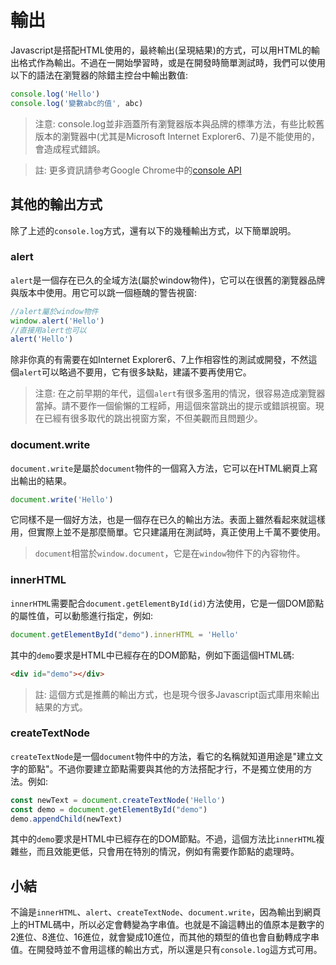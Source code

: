# 輸出

Javascript是搭配HTML使用的，最終輸出(呈現結果)的方式，可以用HTML的輸出格式作為輸出。不過在一開始學習時，或是在開發時簡單測試時，我們可以使用以下的語法在瀏覽器的除錯主控台中輸出數值:

```js
console.log('Hello')
console.log('變數abc的值', abc)
```

> 注意: console.log並非涵蓋所有瀏覽器版本與品牌的標準方法，有些比較舊版本的瀏覽器中(尤其是Microsoft Internet Explorer6、7)是不能使用的，會造成程式錯誤。

> 註: 更多資訊請參考Google Chrome中的[console API](https://developer.chrome.com/devtools/docs/console-api#consolelogobject-object)

## 其他的輸出方式

除了上述的`console.log`方式，還有以下的幾種輸出方式，以下簡單說明。

### alert

`alert`是一個存在已久的全域方法(屬於window物件)，它可以在很舊的瀏覽器品牌與版本中使用。用它可以跳一個極醜的警告視窗:

```js
//alert屬於window物件
window.alert('Hello')
//直接用alert也可以
alert('Hello')
```

除非你真的有需要在如Internet Explorer6、7上作相容性的測試或開發，不然這個`alert`可以略過不要用，它有很多缺點，建議不要再使用它。

> 注意: 在之前早期的年代，這個`alert`有很多濫用的情況，很容易造成瀏覽器當掉。請不要作一個偷懶的工程師，用這個來當跳出的提示或錯誤視窗。現在已經有很多取代的跳出視窗方案，不但美觀而且問題少。

### document.write

`document.write`是屬於`document`物件的一個寫入方法，它可以在HTML網頁上寫出輸出的結果。

```js
document.write('Hello')
```

它同樣不是一個好方法，也是一個存在已久的輸出方法。表面上雖然看起來就這樣用，但實際上並不是那麼簡單。它只建議用在測試時，真正使用上千萬不要使用。

> `document`相當於`window.document`，它是在`window`物件下的內容物件。

### innerHTML

`innerHTML`需要配合`document.getElementById(id)`方法使用，它是一個DOM節點的屬性值，可以動態進行指定，例如:

```js
document.getElementById("demo").innerHTML = 'Hello'
```

其中的`demo`要求是HTML中已經存在的DOM節點，例如下面這個HTML碼:

```html
<div id="demo"></div>
```

> 註: 這個方式是推薦的輸出方式，也是現今很多Javascript函式庫用來輸出結果的方式。

### createTextNode

`createTextNode`是一個`document`物件中的方法，看它的名稱就知道用途是"建立文字的節點"。不過你要建立節點需要與其他的方法搭配才行，不是獨立使用的方法。例如:

```js
const newText = document.createTextNode('Hello')
const demo = document.getElementById("demo")
demo.appendChild(newText)
```

其中的`demo`要求是HTML中已經存在的DOM節點。不過，這個方法比`innerHTML`複雜些，而且效能更低，只會用在特別的情況，例如有需要作節點的處理時。

## 小結

不論是`innerHTML`、`alert`、`createTextNode`、`document.write`，因為輸出到網頁上的HTML碼中，所以必定會轉變為字串值。也就是不論這轉出的值原本是數字的2進位、8進位、16進位，就會變成10進位，而其他的類型的值也會自動轉成字串值。在開發時並不會用這樣的輸出方式，所以還是只有`console.log`這方式可用。